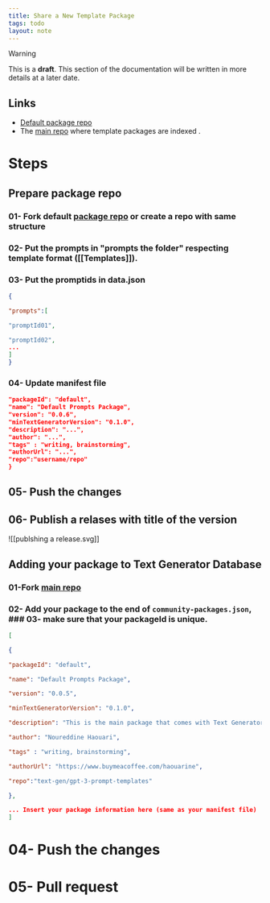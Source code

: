 ```yaml
---
title: Share a New Template Package
tags: todo
layout: note 
---
```

> [!warning]
> This is a **draft**. This section of the documentation will be written in more details at a later date.

## Links 
* [Default package repo](https://github.com/text-gen/gpt-3-prompt-templates) 
* The [main repo](https://github.com/text-gen/text-generator-packages) where template packages are indexed . 

# Steps

## Prepare package repo
### 01- Fork default [package repo](<[Default package repo](https://github.com/text-gen/gpt-3-prompt-templates)>) or create a repo with same structure
### 02- Put the prompts in "prompts the folder" respecting template format ([[Templates]]).  
### 03- Put the promptids in data.json
```json
{

"prompts":[

"promptId01",

"promptId02",
...
]
}

```
### 04- Update manifest file 
```json
"packageId": "default",
"name": "Default Prompts Package",
"version": "0.0.6",
"minTextGeneratorVersion": "0.1.0",
"description": "...",
"author": "...",
"tags" : "writing, brainstorming",
"authorUrl": "...",
"repo":"username/repo"
}
```
## 05- Push the changes
## 06- Publish a relases with title of the version 
![[publshing a release.svg]]

## Adding your package to Text Generator Database
### 01-Fork  [main repo](https://github.com/text-gen/text-generator-packages)
### 02- Add your package to the end of `community-packages.json`, ### 03- make sure that your packageId is unique. 
```json
[

{

"packageId": "default",

"name": "Default Prompts Package",

"version": "0.0.5",

"minTextGeneratorVersion": "0.1.0",

"description": "This is the main package that comes with Text Generator plugin in Obsidian",

"author": "Noureddine Haouari",

"tags" : "writing, brainstorming",

"authorUrl": "https://www.buymeacoffee.com/haouarine",

"repo":"text-gen/gpt-3-prompt-templates"

}, 

... Insert your package information here (same as your manifest file)
]
```

# 04- Push the changes 
# 05- Pull request